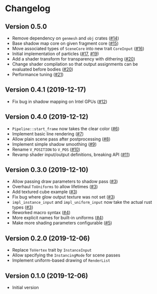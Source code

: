 # Changelog
## Version 0.5.0
- Remove dependency on `genmesh` and `obj` crates ([#14](https://github.com/leod/rendology/pull/14))
- Base shadow map core on given fragment core ([#15](https://github.com/leod/rendology/pull/15))
- Move associated types of `SceneCore` into new trait `CoreInput` ([#16](https://github.com/leod/rendology/pull/16))
- Initial implementation of particles ([#17](https://github.com/leod/rendology/pull/17), [#19](https://github.com/leod/rendology/pull/19))
- Add a shader transform for transparency with dithering ([#20](https://github.com/leod/rendology/pull/20))
- Change shader compilation so that output assignments can be evaluated before bodies ([#20](https://github.com/leod/rendology/pull/20))
- Performance tuning ([#21](https://github.com/leod/rendology/pull/21))

## Version 0.4.1 (2019-12-17)
- Fix bug in shadow mapping on Intel GPUs ([#12](https://github.com/leod/rendology/pull/12))

## Version 0.4.0 (2019-12-12)
- `Pipeline::start_frame` now takes the clear color ([#6](https://github.com/leod/rendology/pull/6))
- Implement basic line rendering ([#7](https://github.com/leod/rendology/pull/7))
- Allow plain scene pass after postprocessing ([#8](https://github.com/leod/rendology/pull/8))
- Implement simple shadow smoothing ([#9](https://github.com/leod/rendology/pull/9))
- Rename `V_POSITION` to `V_POS` ([#10](https://github.com/leod/rendology/pull/10))
- Revamp shader input/output definitions, breaking API ([#11](https://github.com/leod/rendology/pull/11))

## Version 0.3.0 (2019-12-10)
- Allow passing draw parameters to shadow pass ([#3](https://github.com/leod/rendology/pull/3))
- Overhaul `ToUniforms` to allow lifetimes ([#3](https://github.com/leod/rendology/pull/3))
- Add textured cube example ([#3](https://github.com/leod/rendology/pull/3))
- Fix bug where glow output texture was not set ([#3](https://github.com/leod/rendology/pull/3))
- `impl_instance_input` and `impl_uniform_input` now take the actual rust types ([#3](https://github.com/leod/rendology/pull/3))
- Reworked macro syntax ([#4](https://github.com/leod/rendology/pull/4))
- More explicit names for built-in uniforms ([#4](https://github.com/leod/rendology/pull/4))
- Make more shading parameters configurable ([#5](https://github.com/leod/rendology/pull/5))

## Version 0.2.0 (2019-12-06)
- Replace `ToVertex` trait by `InstanceInput`
- Allow specifying the `InstancingMode` for scene passes
- Implement uniform-based drawing of `RenderList`

## Version 0.1.0 (2019-12-06)
- Initial version
